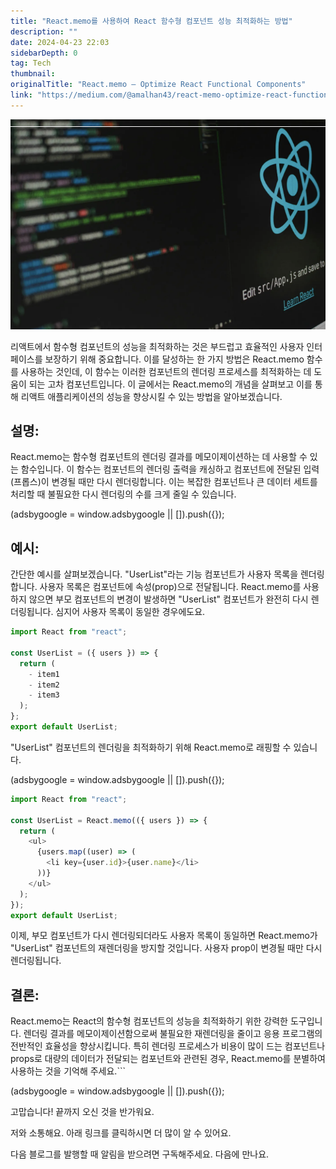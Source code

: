 ```yaml
---
title: "React.memo를 사용하여 React 함수형 컴포넌트 성능 최적화하는 방법"
description: ""
date: 2024-04-23 22:03
sidebarDepth: 0
tag: Tech
thumbnail: 
originalTitle: "React.memo — Optimize React Functional Components"
link: "https://medium.com/@amalhan43/react-memo-optimize-react-functional-components-0e42f91e6579"
---
```



![ReactmemoOptimizeReactFunctionalComponents_0](./img/ReactmemoOptimizeReactFunctionalComponents_0.png)

리액트에서 함수형 컴포넌트의 성능을 최적화하는 것은 부드럽고 효율적인 사용자 인터페이스를 보장하기 위해 중요합니다. 이를 달성하는 한 가지 방법은 React.memo 함수를 사용하는 것인데, 이 함수는 이러한 컴포넌트의 렌더링 프로세스를 최적화하는 데 도움이 되는 고차 컴포넌트입니다. 이 글에서는 React.memo의 개념을 살펴보고 이를 통해 리액트 애플리케이션의 성능을 향상시킬 수 있는 방법을 알아보겠습니다.

## 설명:

React.memo는 함수형 컴포넌트의 렌더링 결과를 메모이제이션하는 데 사용할 수 있는 함수입니다. 이 함수는 컴포넌트의 렌더링 출력을 캐싱하고 컴포넌트에 전달된 입력(프롭스)이 변경될 때만 다시 렌더링합니다. 이는 복잡한 컴포넌트나 큰 데이터 세트를 처리할 때 불필요한 다시 렌더링의 수를 크게 줄일 수 있습니다.

<!-- ui-log 수평형 -->
<ins class="adsbygoogle"
  style="display:block"
  data-ad-client="ca-pub-4877378276818686"
  data-ad-slot="9743150776"
  data-ad-format="auto"
  data-full-width-responsive="true"></ins>
<component is="script">
(adsbygoogle = window.adsbygoogle || []).push({});
</component>

## 예시:

간단한 예시를 살펴보겠습니다. "UserList"라는 기능 컴포넌트가 사용자 목록을 렌더링합니다. 사용자 목록은 컴포넌트에 속성(prop)으로 전달됩니다. React.memo를 사용하지 않으면 부모 컴포넌트의 변경이 발생하면 "UserList" 컴포넌트가 완전히 다시 렌더링됩니다. 심지어 사용자 목록이 동일한 경우에도요.

```js
import React from "react";

const UserList = ({ users }) => {
  return (
    - item1
    - item2
    - item3
  );
};
export default UserList;
```

"UserList" 컴포넌트의 렌더링을 최적화하기 위해 React.memo로 래핑할 수 있습니다.

<!-- ui-log 수평형 -->
<ins class="adsbygoogle"
  style="display:block"
  data-ad-client="ca-pub-4877378276818686"
  data-ad-slot="9743150776"
  data-ad-format="auto"
  data-full-width-responsive="true"></ins>
<component is="script">
(adsbygoogle = window.adsbygoogle || []).push({});
</component>

```js
import React from "react";

const UserList = React.memo(({ users }) => {
  return (
    <ul>
      {users.map((user) => (
        <li key={user.id}>{user.name}</li>
      ))}
    </ul>
  );
});
export default UserList;
```

이제, 부모 컴포넌트가 다시 렌더링되더라도 사용자 목록이 동일하면 React.memo가 "UserList" 컴포넌트의 재렌더링을 방지할 것입니다. 사용자 prop이 변경될 때만 다시 렌더링됩니다.

## 결론:

React.memo는 React의 함수형 컴포넌트의 성능을 최적화하기 위한 강력한 도구입니다. 렌더링 결과를 메모이제이션함으로써 불필요한 재렌더링을 줄이고 응용 프로그램의 전반적인 효율성을 향상시킵니다. 특히 렌더링 프로세스가 비용이 많이 드는 컴포넌트나 props로 대량의 데이터가 전달되는 컴포넌트와 관련된 경우, React.memo를 분별하여 사용하는 것을 기억해 주세요.```

<!-- ui-log 수평형 -->
<ins class="adsbygoogle"
  style="display:block"
  data-ad-client="ca-pub-4877378276818686"
  data-ad-slot="9743150776"
  data-ad-format="auto"
  data-full-width-responsive="true"></ins>
<component is="script">
(adsbygoogle = window.adsbygoogle || []).push({});
</component>

고맙습니다! 끝까지 오신 것을 반가워요.

저와 소통해요. 아래 링크를 클릭하시면 더 많이 알 수 있어요.

다음 블로그를 발행할 때 알림을 받으려면 구독해주세요. 다음에 만나요.